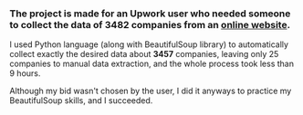 ### The project is made for an Upwork user who needed someone to collect the data of 3482 companies from an [online website](https://www.great.gov.uk/international/trade/search/?industries=AEROSPACE&industries=ADVANCED_MANUFACTURING&industries=AIRPORTS&industries=AGRICULTURE_HORTICULTURE_AND_FISHERIES&industries=AUTOMOTIVE&industries=BIOTECHNOLOGY_AND_PHARMACEUTICALS&industries=BUSINESS_AND_CONSUMER_SERVICES&industries=CHEMICALS&industries=CLOTHING_FOOTWEAR_AND_FASHION&industries=COMMUNICATIONS&industries=CONSTRUCTION&industries=CREATIVE_AND_MEDIA&industries=EDUCATION_AND_TRAINING&industries=ELECTRONICS_AND_IT_HARDWARE&industries=ENVIRONMENT&industries=FINANCIAL_AND_PROFESSIONAL_SERVICES&industries=FOOD_AND_DRINK&industries=GIFTWARE_JEWELLERY_AND_TABLEWARE&industries=GLOBAL_SPORTS_INFRASTRUCTURE&industries=HEALTHCARE_AND_MEDICAL&industries=HOUSEHOLD_GOODS_FURNITURE_AND_FURNISHINGS&industries=LIFE_SCIENCES&industries=LEISURE_AND_TOURISM&industries=LEGAL_SERVICES&industries=MARINE&industries=MECHANICAL_ELECTRICAL_AND_PROCESS_ENGINEERING&industries=METALLURGICAL_PROCESS_PLANT&industries=METALS_MINERALS_AND_MATERIALS&industries=MINING&industries=OIL_AND_GAS&industries=PORTS_AND_LOGISTICS&industries=POWER&industries=RAILWAYS&industries=RENEWABLE_ENERGY&industries=RETAIL_AND_LUXURY&industries=SECURITY&industries=SOFTWARE_AND_COMPUTER_SERVICES&industries=TEXTILES_INTERIOR_TEXTILES_AND_CARPETS&industries=WATER&page=1).

I used Python language (along with BeautifulSoup library) to automatically collect exactly the desired data about **3457** companies, leaving only 25 companies to manual data extraction, and the whole process took less than 9 hours.

Although my bid wasn't chosen by the user, I did it anyways to practice my BeautifulSoup skills, and I succeeded.
